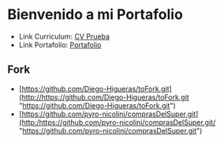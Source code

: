 # Bienvenido a mi Portafolio

- Link Curriculum: [CV Prueba](https://diego-higueras.github.io/Index.html "CV Prueba")
-  Link Portafolio: [Portafolio](https://diego-higueras.github.io/Portafoleo.html "Portalio")

## Fork

- [https://github.com/Diego-Higueras/toFork.git](http://https://github.com/Diego-Higueras/toFork.git "https://github.com/Diego-Higueras/toFork.git")
- [https://github.com/pyro-nicolini/comprasDelSuper.git](http:/https://github.com/pyro-nicolini/comprasDelSuper.git/ "https://github.com/pyro-nicolini/comprasDelSuper.git")